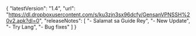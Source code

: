 {
  "latestVersion": "1.4",
  "url": "https://dl.dropboxusercontent.com/s/ku3zjn3sx96dcfy/GensanVPNSSH%20v2.apk?dl=0",
  "releaseNotes": [
    "- Salamat sa Guide Rey",
    "- New Update",
    "- Try Lang",
    "- Bug fixes"
  ]
}

